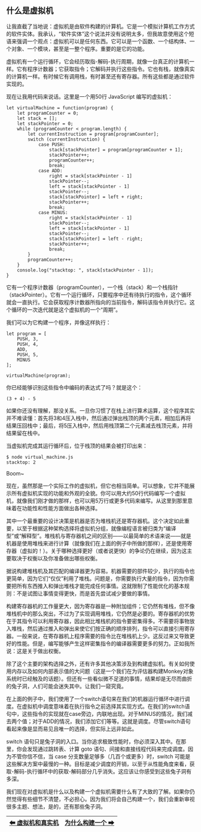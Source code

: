 ## 什么是虚拟机

让我直截了当地说：虚拟机是由软件构建的计算机。它是一个模拟计算机工作方式的软件实体。我承认，“软件实体”这个说法并没有说明太多，但我故意使用这个短语来强调一个观点：虚拟机可以是任何东西。它可以是一个函数、一个结构体、一个对象、一个模块，甚至是一整个程序。重要的是它的功能。

虚拟机有一个运行循环，它会经历取指-解码-执行周期，就像一台真正的计算机一样。它有程序计数器；它获取指令；它解码并执行这些指令。它也有栈，就像真实的计算机一样。有时候它有调用栈，有时甚至还有寄存器。所有这些都是通过软件实现的。

现在让我用代码来说话。这里是一个用50行 JavaScript 编写的虚拟机：

```JS
let virtualMachine = function(program) {
    let programCounter = 0;
    let stack = [];
    let stackPointer = 0;
    while (programCounter < program.length) {
        let currentInstruction = program[programCounter];
        switch (currentInstruction) {
            case PUSH:
                stack[stackPointer] = program[programCounter + 1];
                stackPointer++;
                programCounter++;
                break;
            case ADD:
                right = stack[stackPointer - 1]
                stackPointer--;
                left = stack[stackPointer - 1]
                stackPointer--;
                stack[stackPointer] = left + right;
                stackPointer++;
                break;
            case MINUS:
                right = stack[stackPointer - 1]
                stackPointer--;
                left = stack[stackPointer - 1]
                stackPointer--;
                stack[stackPointer] = left - right;
                stackPointer++;
                break;
        }
        programCounter++;
    }
    console.log("stacktop: ", stack[stackPointer - 1]);
}
```

它有一个程序计数器（programCounter），一个栈（stack）和一个栈指针（stackPointer）。它有一个运行循环，只要程序中还有待执行的指令，这个循环就会一直执行。它会获取程序计数器所指向的当前指令，解码该指令并执行它。这个循环的一次迭代就是这个虚拟机的一个“周期”。

我们可以为它构建一个程序，并像这样执行：

```JS
let program = [
    PUSH, 3,
    PUSH, 4,
    ADD,
    PUSH, 5,
    MINUS
];

virtualMachine(program);
```

你已经能够识别这些指令中编码的表达式了吗？就是这个：

```JS
(3 + 4) - 5
```

如果你还没有理解，那没关系。一旦你习惯了在栈上进行算术运算，这个程序其实并不难读懂：首先将3和4压入栈中，然后通过弹出栈顶的两个元素，相加后再将结果压回栈中；最后，将5压入栈中，然后用栈顶第二个元素减去栈顶元素，并将结果留在栈中。

当虚拟机完成其运行循环后，位于栈顶的结果会被打印出来：

```
$ node virtual_machine.js
stacktop: 2
```

Boom~

现在，虽然那是一个实际工作的虚拟机，但它也相当简单。可以想象，它并不能展示所有虚拟机实现的功能和外观的全貌。你可以用大约50行代码编写一个虚拟机，就像我们刚才做的那样，也可以用5万行或更多代码来编写。从这里到那里意味着在功能性和性能方面做出各种选择。

其中一个最重要的设计决策是机器是否为堆栈机还是寄存器机。这个决定如此重要，以至于根据这种架构选择将虚拟机分组，就像编程语言被归类为“编译型”或“解释型”。堆栈机与寄存器机之间的区别——以最简单的术语来说——就是机器是使用堆栈来进行计算（就像我们在上面的例子中所做的那样），还是使用寄存器（虚拟的！）。关于哪种选择更好（或者说更快）的争论仍在继续，因为这主要取决于权衡以及你准备做出哪些权衡。

据说构建堆栈机及其匹配的编译器更为容易。机器需要的部件较少，执行的指令也更简单，因为它们“仅仅”利用了堆栈。问题是，你需要执行大量的指令，因为你需要把所有东西推入和弹出堆栈才能完成任何事情。这就限制了性能优化的基本规则：不是试图让事情变得更快，而是首先尝试减少要做的事情。

构建寄存器机的工作量更大，因为寄存器是一种附加组件；它仍然有堆栈，但不像堆栈机中的那么突出，不过为了实现调用堆栈，它仍然是必要的。寄存器机的优势在于其指令可以利用寄存器，因此相比堆栈机的指令要密集得多。不需要将事物放入堆栈，然后通过推入和弹出来使它们按正确的顺序排列，指令可以直接引用寄存器。一般来说，在寄存器机上程序需要的指令比在堆栈机上少。这反过来又导致更好的性能。但是，编写能够产生这样密集指令的编译器需要更多的努力。正如我所说：这是关于做出权衡。

除了这个主要的架构选择之外，还有许多其他决策涉及到构建虚拟机。有关如何使用内存以及如何内部表示值的大问题（这是一个我们在为评估器构建Monkey对象系统时已经触及的话题）。但还有一些看似微不足道的事情，结果却是无尽而曲折的兔子洞，人们可能会迷失其中。让我们一窥究竟。

在上面的例子中，我们使用了一个switch语句来在我们的机器运行循环中进行调度。在虚拟机中调度意味着在执行指令之前选择其实现方式。在我们的switch语句中，这些指令的实现就在case旁边，内联地出现。对于MINUS的情况，我们减去两个值；对于ADD的情况，我们添加它们等等。这就是调度。尽管switch语句看起来像是显而易见且唯一的选择，但实际上远非如此。

switch 语句只是兔子洞的入口。当你追求极致性能时，你必须深入其中。在那里，你会发现通过跳转表、计算 goto 语句、间接和直接线程代码来完成调度。因为不管你信不信，当 case 分支数量足够多（几百个或更多）时，switch 可能是这些解决方案中最慢的一种。目标是减少调度的开销，以至于从性能角度来看，获取-解码-执行循环中的获取-解码部分几乎消失。这应该让你感受到这些兔子洞有多深。

我们现在对虚拟机是什么以及构建一个虚拟机需要什么有了大致的了解。如果你仍然觉得有些细节不清楚，不必担心。因为我们将会自己构建一个，我们会重新审视很多主题、想法，是的，还有那些兔子洞。

|[⬅ 虚拟机和真实机](./07虚拟机和真实机.md)|[为什么构建一个 ➡](./09为什么构建一个.md)|
| --- | --- |
